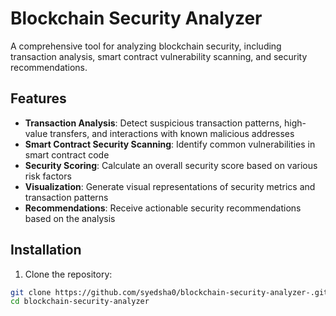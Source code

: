 # Blockchain Security Analyzer

A comprehensive tool for analyzing blockchain security, including transaction analysis, smart contract vulnerability scanning, and security recommendations.

## Features

- **Transaction Analysis**: Detect suspicious transaction patterns, high-value transfers, and interactions with known malicious addresses
- **Smart Contract Security Scanning**: Identify common vulnerabilities in smart contract code
- **Security Scoring**: Calculate an overall security score based on various risk factors
- **Visualization**: Generate visual representations of security metrics and transaction patterns
- **Recommendations**: Receive actionable security recommendations based on the analysis

## Installation

1. Clone the repository:
```bash
git clone https://github.com/syedsha0/blockchain-security-analyzer-.git
cd blockchain-security-analyzer

